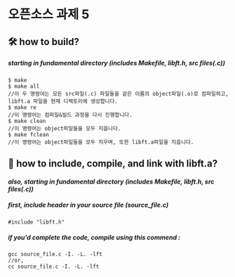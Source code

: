 # 오픈소스 과제 5

## :hammer_and_wrench: **how to build?** 
##### *starting in fundamental directory (includes Makefile, libft.h, src files(.c))*

```
$ make
$ make all
//이 두 명령어는 모든 src파일(.c) 파일들을 같은 이름의 object파일(.o)로 컴파일하고, libft.a 파일을 현재 디렉토리에 생성합니다.
$ make re
//이 명령어는 컴파일&빌드 과정을 다시 진행합니다.
$ make clean
//이 명령어는 object파일들을 모두 지웁니다.
$ make fclean
//이 명령어는 object파일들을 모두 지우며, 또한 libft.a파일을 지웁니다.
```

## :link: **how to include, compile, and link with libft.a?**
#### *also, starting in fundamental directory (includes Makefile, libft.h, src files(.c))*

##### *first, include header in your source file (source_file.c)*
```
#include "libft.h"
```
##### *if you'd complete the code, compile using this commend :*
```
gcc source_file.c -I. -L. -lft
//or, 
cc source_file.c -I. -L. -lft
```
